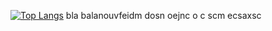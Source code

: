  

[![Top Langs](https://github-readme-stats.vercel.app/api/top-langs/?username=frandreoli&layout=pie&title=Languages)](https://github.com/anuraghazra/github-readme-stats)  bla balanouvfeidm dosn oejnc o c scm   ecsaxsc
  
 
